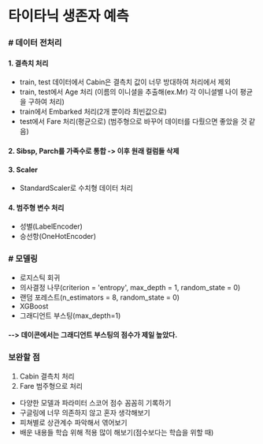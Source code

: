 # 타이타닉 생존자 예측

### # 데이터 전처리

#### 1. 결측치 처리
- train, test 데이터에서 Cabin은 결측치 값이 너무 방대하여 처리에서 제외
- train, test에서 Age 처리 (이름의 이니셜을 추출해(ex.Mr) 각 이니셜별 나이 평균을 구하여 처리)
- train에서 Embarked 처리(2개 뿐이라 최빈값으로)
- test에서 Fare 처리(평균으로) (범주형으로 바꾸어 데이터를 다뤘으면 좋았을 것 같음)

#### 2. Sibsp, Parch를 가족수로 통합 -> 이후 원래 컬럼들 삭제

#### 3. Scaler
- StandardScaler로 수치형 데이터 처리

#### 4. 범주형 변수 처리
- 성별(LabelEncoder)
- 승선항(OneHotEncoder)

### # 모델링
- 로지스틱 회귀
- 의사결정 나무(criterion = 'entropy', max_depth = 1, random_state = 0)
- 랜덤 포레스트(n_estimators = 8, random_state = 0)
- XGBoost
- 그래디언트 부스팅(max_depth=1)
#### --> 데이콘에서는 그래디언트 부스팅의 점수가 제일 높았다. 

### 보완할 점
1. Cabin 결측치 처리
2. Fare 범주형으로 처리
+ 다양한 모델과 파라미터 스코어 점수 꼼꼼히 기록하기
+ 구글링에 너무 의존하지 않고 혼자 생각해보기
+ 피쳐별로 상관계수 파악해서 엮어보기
+ 배운 내용들 학습 위해 적용 많이 해보기(점수보다는 학습을 위할 때)
